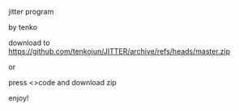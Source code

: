 jitter program


by tenko


download to https://github.com/tenkojun/JITTER/archive/refs/heads/master.zip


or 

press <>code and download zip


enjoy!
